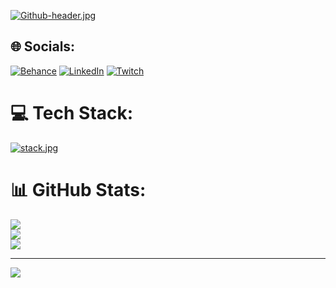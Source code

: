 [![Github-header.jpg](https://i.postimg.cc/Kz9Vtkf1/Github-header.jpg)](https://i.postimg.cc/Kz9Vtkf1/Github-header.jpg)


## 🌐 Socials:
[![Behance](https://img.shields.io/badge/Behance-1769ff?logo=behance&logoColor=white)](https://behance.net/https://www.behance.net/mangodev_1) [![LinkedIn](https://img.shields.io/badge/LinkedIn-%230077B5.svg?logo=linkedin&logoColor=white)](https://linkedin.com/in/https://www.linkedin.com/in/mangodev/) [![Twitch](https://img.shields.io/badge/Twitch-%239146FF.svg?logo=Twitch&logoColor=white)](https://twitch.tv/Mi4go) 

# 💻 Tech Stack:
[![stack.jpg](https://i.postimg.cc/L6p3462f/stack.jpg)](https://i.postimg.cc/L6p3462f/stack.jpg)

# 📊 GitHub Stats:
![](https://github-readme-stats.vercel.app/api?username=Magodelva25&theme=dark&hide_border=false&include_all_commits=false&count_private=false)<br/>
![](https://github-readme-streak-stats.herokuapp.com/?user=Magodelva25&theme=dark&hide_border=false)<br/>
![](https://github-readme-stats.vercel.app/api/top-langs/?username=Magodelva25&theme=dark&hide_border=false&include_all_commits=false&count_private=false&layout=compact)

---
[![](https://visitcount.itsvg.in/api?id=Magodelva25&icon=0&color=0)](https://visitcount.itsvg.in)

<!-- Proudly created with GPRM ( https://gprm.itsvg.in ) -->

